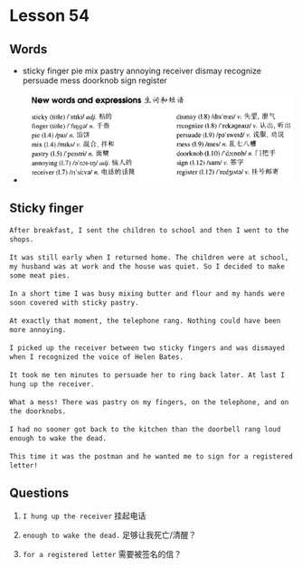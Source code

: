 # Lesson 54

## Words

- sticky finger pie mix pastry annoying receiver dismay recognize persuade mess doorknob sign register

- ![Words](../../../Images/Part2/06/words-54.png)

## Sticky finger

```
After breakfast, I sent the children to school and then I went to the shops.

It was still early when I returned home. The children were at school, my husband was at work and the house was quiet. So I decided to make some meat pies.

In a short time I was busy mixing butter and flour and my hands were soon covered with sticky pastry.

At exactly that moment, the telephone rang. Nothing could have been more annoying.

I picked up the receiver between two sticky fingers and was dismayed when I recognized the voice of Helen Bates.

It took me ten minutes to persuade her to ring back later. At last I hung up the receiver.

What a mess! There was pastry on my fingers, on the telephone, and on the doorknobs.

I had no sooner got back to the kitchen than the doorbell rang loud enough to wake the dead.

This time it was the postman and he wanted me to sign for a registered letter!
```

## Questions

1. `I hung up the receiver` 挂起电话

2. `enough to wake the dead.` 足够让我死亡/清醒？

3. `for a registered letter` 需要被签名的信？
